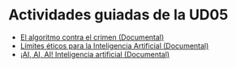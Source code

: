 # Actividades guiadas de la UD05

-  [El algoritmo contra el crimen (Documental)](https://multimedia.martinezpenya.es/Items/21de1423113376f1e6d27cfff3406836/Download?api_key=9de08ed68cf64f8ca1926313b883cfa8)
- [Límites éticos para la Inteligencia Artificial (Documental)](https://youtu.be/sHVwwriaT6k?feature=shared)
- [¡AI, AI, AI! Inteligencia artificial (Documental)](https://www.rtve.es/play/videos/somos-documentales/inteligencia-artificial/6235298/)
